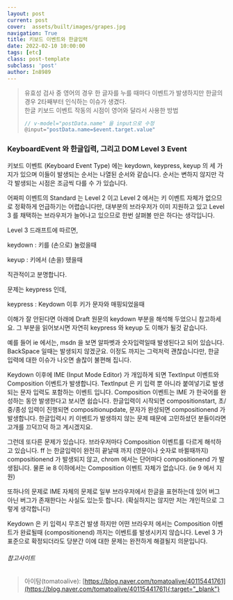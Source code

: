 ```yaml
---
layout: post
current: post
cover:  assets/built/images/grapes.jpg
navigation: True
title: 키보드 이벤트와 한글입력
date: 2022-02-10 10:00:00
tags: [etc]
class: post-template
subclass: 'post'
author: In8989
---
```



> 유효성 검사 중 영어의 경우 한 글자를 누를 때마다 이벤트가 발생하지만 한글의 경우 2타째부터 인식하는 이슈가 생겼다.  
> 한글 키보드 이벤트 작동의 시점이 영어와 달라서 사용한 방법
> ~~~ javascript
> // v-model="postData.name" 을 input으로 수정
> @input="postData.name=$event.target.value"
> ~~~

### KeyboardEvent 와 한글입력, 그리고 DOM Level 3 Event

키보드 이벤트 (Keyboard Event Type) 에는 keydown, keypress, keyup 의 세 가지가 있으며 이들이 발생되는 순서는 나열된 순서와 같습니다. 순서는 변하지 않지만 각각 발생되는 시점은
조금씩 다를 수 가 있습니다.

어짜피 이벤트의 Standard 는 Level 2 이고 Level 2 에서는 키 이벤트 자체가 없으므로 정확하게 언급하기는 어렵습니다만, 대부분의 브라우저가 이미 지원하고 있고 Level 3 를 채택하는 브라우저가
늘어나고 있으므로 한번 살펴볼 만은 하다는 생각입니다.

Level 3 드래프트에 따르면,

keydown : 키를 (손으로) 눌렀을때

keyup : 키에서 (손을) 뗐을때

직관적이고 분명합니다.

문제는 keypress 인데,

keypress : Keydown 이후 키가 문자와 매핑되었을때

이해가 잘 안된다면 아래에 Draft 원문의 keydown 부분을 해석해 두었으니 참고하세요. 그 부분을 읽어보시면 자연히 keypress 와 keyup 도 이해가 될것 같습니다.

예를 들어 ie 에서는, msdn 을 보면 알파벳과 숫자입력일때 발생된다고 되어 있습니다. BackSpace 일때는 발생되지 않겠군요. 이정도 까지는 그럭저럭 괜찮습니다만, 한글 입력에 대한 이슈가 나오면 솔찮이
불편해 집니다.

Keydown 이후에 IME (Input Mode Editor) 가 개입하게 되면 TextInput 이벤트와 Composition 이벤트가 발생합니다. TextInput 은 키 입력 뿐 아니라 붙여넣기로 발생되는
문자 입력도 포함하는 이벤트 입니다. Composition 이벤트는 IME 가 한국어를 완성하는 동안 발생한다고 보시면 쉽습니다. 한글입력이 시작되면 compositionstart, 초/중/종성 입력이 진행되면
compositionupdate, 문자가 완성되면 compositionend 가 발생합니다. 한글입력시 키 이벤트가 발생하지 않는 문제 때문에 고민하셨던 분들이라면 고개를 끄덕끄덕 하고 계시겠지요.

그런데 또다른 문제가 있습니다. 브라우저마다 Composition 이벤트를 다르게 해석하고 있습니다. ff 는 한글입력이 완전히 끝날때 까지 (영문이나 숫자로 바뀔때까지) compositionend 가 발생되지
않고, chrom 에서는 단어마다 compositionend 가 발생됩니다. 물론 ie 8 이하에서는 Composition 이벤트 자체가 없습니다. (ie 9 에서 지원)

또하나의 문제로 IME 자체의 문제로 일부 브라우저에서 한글을 표현하는데 있어 버그 아닌 버그가 존재한다는 사실도 있는듯 합니다. (확실하지는 않지만 저는 개인적으로 그렇게 생각합니다)

Keydown 은 키 입력시 무조건 발생 하지만 어떤 브라우저 에서는 Composition 이벤트가 완료될때 (compositionend) 까지는 이벤트를 발생시키지 않습니다. Level 3 가 표준으로 확정되더라도
당분간 이에 대한 문제는 완전하게 해결될지 의문입니다.


###### 참고사이트
> 아이탐(tomatoalive): [https://blog.naver.com/tomatoalive/40115441761](https://blog.naver.com/tomatoalive/40115441761){:target="_blank"}
